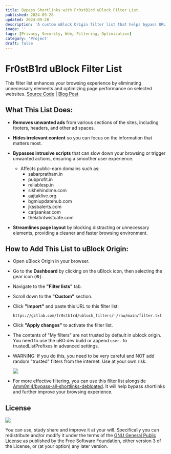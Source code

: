 ```yaml
---
title: Bypass Shortlinks with Fr0stB1rd uBlock Filter List
published: 2024-09-28
updated: 2024-09-28
description: 'A custom uBlock Origin filter list that helps bypass URL shorteners and optimize browsing experience'
image: ''
tags: [Privacy, Security, Web, Filtering, Optimization]
category: 'Project'
draft: false
---
```


# Fr0stB1rd uBlock Filter List

This filter list enhances your browsing experience by eliminating unnecessary elements and optimizing page performance on selected websites. [Source Code](https://gitlab.com/fr0stb1rd/ublock_filters/) \| [Blog Post](https://fr0stb1rd.gitlab.io/posts/Bypass-Shortlinks/)

## What This List Does:
- **Removes unwanted ads** from various sections of the sites, including footers, headers, and other ad spaces.
- **Hides irrelevant content** so you can focus on the information that matters most.
- **Bypasses intrusive scripts** that can slow down your browsing or trigger unwanted actions, ensuring a smoother user experience.
    - Affects public-earn domains such as:
        - sabarpratham.in
        - pubprofit.in
        - reliablesp.in
        - sikhehindime.com
        - aajtaklive.org
        - bgmiupdatehub.com
        - jkssbalerts.com
        - carjaankar.com
        - thelatintwistcafe.com

- **Streamlines page layout** by blocking distracting or unnecessary elements, providing a cleaner and faster browsing environment.

## How to Add This List to uBlock Origin:
- Open uBlock Origin in your browser.
- Go to the **Dashboard** by clicking on the uBlock icon, then selecting the gear icon (⚙️).
- Navigate to the **"Filter lists"** tab.
- Scroll down to the **"Custom"** section.
- Click **"Import"** and paste this URL to this filter list:
    
    ```https://gitlab.com/fr0stb1rd/ublock_filters/-/raw/main/filter.txt```
    
- Click **"Apply changes"** to activate the filter list.
- The contents of "My filters" are not trusted by default in ublock origin. You need to use the uBO dev build or append `user-` to trustedListPrefixes in advanced settings.
- WARNING: If you do this, you need to be very careful and NOT add random "trusted" filters from the internet. Use at your own risk.

    ![](https://i.ibb.co/hYp6HtZ/resim.png)

- For more effective filtering, you can use this filter list alongside [Amm0ni4/bypass-all-shortlinks-debloated](https://codeberg.org/Amm0ni4/bypass-all-shortlinks-debloated/). It will help bypass shortlinks and further improve your browsing experience.

## License

![](https://www.gnu.org/graphics/gplv3-127x51.png)

You can use, study share and improve it at your will. Specifically you can redistribute and/or modify it under the terms of the [GNU General Public License](https://www.gnu.org/licenses/gpl-3.0.html) as published by the Free Software Foundation, either version 3 of the License, or (at your option) any later version.
